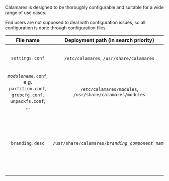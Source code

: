 Calamares is designed to be thoroughly configurable and suitable for a wide range of use cases.

End users are not supposed to deal with configuration issues, so all configuration is done through configuration files.

| File name | Deployment path (in search priority) | Purpose |
|:---------:|:------------------------------------:|:-------:|
| `settings.conf` | `/etc/calamares`, `/usr/share/calamares` | Main Calamares configuration file |
| _`modulename`_`.conf`, e.g. `partition.conf`, `grubcfg.conf`, `unpackfs.conf`, ... | `/etc/calamares/modules`, `/usr/share/calamares/modules` | Configuration files for every module that needs one |
| `branding.desc` | `/usr/share/calamares/`_`branding_component_name`_ | Branding descriptor file, shipped with the rest of your branding component and selected in `settings.conf` |